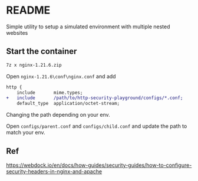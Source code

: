 # README

Simple utility to setup a simulated environment with multiple nested websites

## Start the container

```bash
7z x nginx-1.21.6.zip
```

Open `nginx-1.21.6\conf\nginx.conf` and add

```diff
http {
    include       mime.types;
+   include       /path/to/http-security-playground/configs/*.conf;
    default_type  application/octet-stream;
```

Changing the path depending on your env.

Open `configs/parent.conf` and `configs/child.conf` and update the path to match your env.

## Ref

<https://webdock.io/en/docs/how-guides/security-guides/how-to-configure-security-headers-in-nginx-and-apache>
